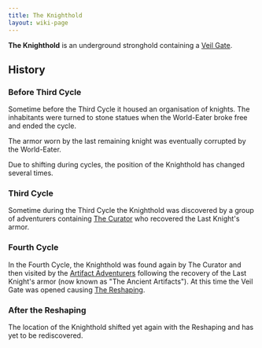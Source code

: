 ```yaml
---
title: The Knighthold
layout: wiki-page
---
```


**The Knighthold** is an underground stronghold containing a [Veil Gate](/wiki/concepts/Veil-Gates.md).

## History

### Before Third Cycle
Sometime before the Third Cycle it housed an organisation of knights. The inhabitants were turned to stone statues when the World-Eater broke free and ended the cycle.

The armor worn by the last remaining knight was eventually corrupted by the World-Eater.

Due to shifting during cycles, the position of the Knighthold has changed several times.

### Third Cycle

Sometime during the Third Cycle the Knighthold was discovered by a group of adventurers containing [The Curator](/wiki/characters/The-Curator.md) who recovered the Last Knight's armor.

### Fourth Cycle

In the Fourth Cycle, the Knighthold was found again by The Curator and then visited by the [Artifact Adventurers](/wiki/organisations/Artifact-Adventurers) following the recovery of the Last Knight's armor (now known as "The Ancient Artifacts"). At this time the Veil Gate was opened causing [The Reshaping](/wiki/event/The-Reshaping).

### After the Reshaping

The location of the Knighthold shifted yet again with the Reshaping and has yet to be rediscovered.